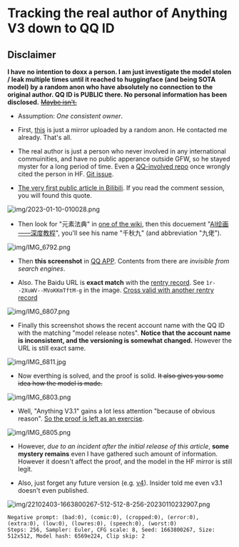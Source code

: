 # Tracking the real author of Anything V3 down to QQ ID #

## Disclaimer ##

**I have no intention to doxx a person. I am just investigate the model stolen / leak multiple times until it reached to huggingface (and being SOTA model) by a random anon who have absolutely no connection to the original author. QQ ID is PUBLIC there. No personal information has been disclosed.** ~~[Maybe isn't.](https://www.163.com/dy/article/F845NGFC0539B46R.html)~~

- Assumption: *One consistent owner*.

- First, [this](https://huggingface.co/Linaqruf/anything-v3.0) is just a mirror uploaded by a random anon. He contacted me already. That's all.

- The real author is just a person who never involved in any international commuinities, and have no public apperance outside GFW, so he stayed myster for a long period of time. Even a [QQ-involved repo](https://github.com/lllyasviel/style2paints) once wrongly cited the person in HF. [Git issue](https://github.com/lllyasviel/style2paints/issues/205).

- [The very first public article in Bilibili](https://www.bilibili.com/read/cv19603218). If you read the comment session, you will found this quote.

![img/2023-01-10-010028.png](img/2023-01-10-010028.png)

- Then look for "元素法典" in [one of the wiki](https://a2a.top/), then this docuement "[AI绘画——深度教程](https://docs.qq.com/doc/DQ3ZJSGFmeVpWc2ta)", you'll see his name "千秋九" (and abbreviation "九佬").

![img/IMG_6792.png](img/IMG_6792.png)

- Then **this screenshot** in [QQ APP](https://apps.apple.com/cn/app/qq/id444934666). Contents from there are *invisible from search engines*. 

- Also. The Baidu URL is **exact match** with the [rentry record](https://rentry.org/NAI-Anything_v3_0_n_v2_1). See `1r--2XuWV--MVoKKmTftM-g` in the image. [Cross valid with another rentry record](https://rentry.org/sdmodels#anything-v30-38c1ebe3-1a7df6b8-6569e224)

![img/IMG_6807.png](img/IMG_6807.jpg)

- Finally this screenshot shows the recent account name with the QQ ID with the matching "model release notes". **Notice that the account name is inconsistent, and the versioning is somewhat changed.** However the URL is still exact same.

![img/IMG_6811.jpg](img/IMG_6811.jpg)

- Now everthing is solved, and the proof is solid. ~~It also gives you some idea how the model is made.~~

![img/IMG_6803.png](img/IMG_6803.jpg)

- Well, "Anything V3.1" gains a lot less attention "because of obvious reason". [So the proof is left as an exercise](https://matheducators.stackexchange.com/questions/1896/are-the-words-easy-basic-clearly-obviously-etc-ever-helpful).

![img/IMG_6805.png](img/IMG_6805.jpg)

- However, *due to an incident after the initial release of this article*, **some mystery remains** even I have gathered such amount of information. However it doesn't affect the proof, and the model in the HF mirror is still legit.

- Also, just forget any future version (e.g. [v4](https://huggingface.co/andite/anything-v4.0)). Insider told me even v3.1 doesn't even published.

![img/22102403-1663800267-512-512-8-256-20230110232907.png](img/22102403-1663800267-512-512-8-256-20230110232907.png)

```
Negative prompt: (bad:0), (comic:0), (cropped:0), (error:0), (extra:0), (low:0), (lowres:0), (speech:0), (worst:0)
Steps: 256, Sampler: Euler, CFG scale: 8, Seed: 1663800267, Size: 512x512, Model hash: 6569e224, Clip skip: 2
```
